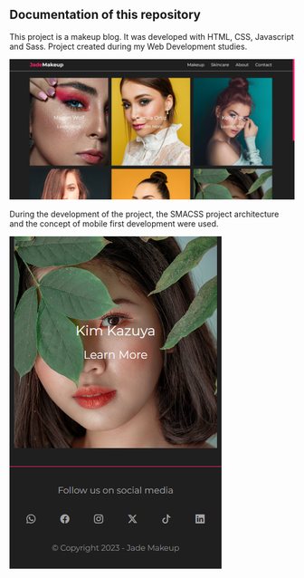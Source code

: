 ## Documentation of this repository

This project is a makeup blog. It was developed with HTML, CSS, Javascript and Sass. Project created during my Web Development studies.


<img src="/img/readme-image-1.png">

During the development of the project, the SMACSS project architecture and the concept of mobile first development were used.


<img src="/img/readme-image-2.png">
